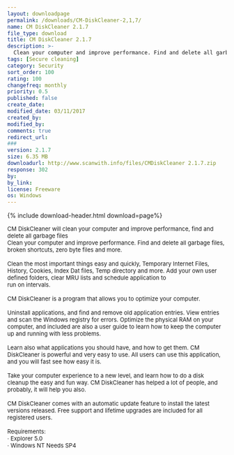 ```yaml
---
layout: downloadpage
permalink: /downloads/CM-DiskCleaner-2,1,7/
name: CM DiskCleaner 2.1.7
file_type: download
title: CM DiskCleaner 2.1.7
description: >-
  Clean your computer and improve performance. Find and delete all garbage files, broken shortcuts, zero byte files and more. Clean the most important things easy and quickly, Temporary Internet Files, History, Cookies, Index Dat files, Temp director.
tags: [Secure cleaning]
category: Security
sort_order: 100
rating: 100
changefreq: monthly
priority: 0.5
published: false
create_date:
modified_date: 03/11/2017
created_by:
modified_by:
comments: true
redirect_url:
###
version: 2.1.7
size: 6.35 MB
downloadurl: http://www.scanwith.info/files/CMDiskCleaner 2.1.7.zip
response: 302
by:
by_link:
license: Freeware
os: Windows
---
```


{% include download-header.html download=page%}

<p style="fix-download-text !important">
<p><font size="2">CM DiskCleaner will clean your computer and improve performance, find and delete all garbage files <br />
Clean your computer and improve performance. Find and delete all garbage files, broken shortcuts, zero byte files and more. <br />
<br />
Clean the most important things easy and quickly, Temporary Internet Files, History, Cookies, Index Dat files, Temp directory and more. Add your own user defined folders, clear MRU lists and schedule application to <br />
run on intervals. <br />
<br />
CM DiskCleaner is a program that allows you to optimize your computer. <br />
<br />
Uninstall applications, and find and remove old application entries. View entries and scan the Windows registry for errors. Optimize the physical RAM on your computer, and included are also a user guide to learn how to keep the computer up and running with less problems. <br />
<br />
Learn also what applications you should have, and how to get them. CM DiskCleaner is powerful and very easy to use. All users can use this application, and you will fast see how easy it is. <br />
<br />
Take your computer experience to a new level, and learn how to do a disk cleanup the easy and fun way. CM DiskCleaner has helped a lot of people, and probably, it will help you also. <br />
<br />
CM DiskCleaner comes with an automatic update feature to install the latest versions released. Free support and lifetime upgrades are included for all registered users. <br />
<br />
Requirements: <br />
· Explorer 5.0 <br />
· Windows NT Needs SP4</font></p></p>
